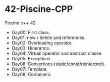 # 42-Piscine-CPP
Piscine c++ 42

<ul>
  <li>Day00: First class.</li>
  <li>Day01: new / delete and references.</li>
  <li>Day02: Overloading operator.</li>
  <li>Day03: Hinerance.</li>
  <li>Day04: Virtual operator and abstract classe.</li>
  <li>Day05: Exceptions.</li>
  <li>Day06: Convertions (static/const/reinterpret).</li>
  <li>Day07: Template.</li>
  <li>Day08: Containers.</li>
</ul>
